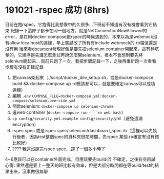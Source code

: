 # 191021 -rspec 成功 (8hrs)
目前在跑rspec，它跑得比我想像中的久很多…下班前不知道有沒有機會看到它結束
紀錄一下這陣子都卡在同一個地方，就是NetConnectionNowAllowed的error，是在用docker-compose跑rspec的時候遇到的，本來以為是webmock沒有allow localhost的連線，早上嘗試改了所有有include webmock的.rb檔但還是沒有用
後來看[document](https://github.com/instructure/canvas-lms/blob/master/doc/docker/developing_with_docker.md)發現好像是要先把selenium container開起來，這有夠坑爹的，它順序是先講怎麼測試再說怎麼開selenium，根本不會想到要先將selenium開起來…
目前只跑了一次，我把步驟記錄一下，之後再重新跑一次看看步驟有沒有正確記錄


1. 把canvas架起來（./script/docker_dev_setup.sh，或是docker-compose build && docker-compose up -d應該都可以，就是要確定canvas可以成功連線）
2. 編輯 `.env`
    `COMPOSE_FILE=docker-compose.yml:docker-compose/selenium.override.yml`
3. 開啟selenium: `docker-compose up selenium-chrome`
4. 進web container (`docker-compose run` `--``rm web bash`)
5. `cp config/security.yml.example config/security`.yml（避免遺漏encryption）
6. rspec spec 或是rspec spec/selenium/dashboard_spec.rb（這裡可以先執行後者，因為test整個spec的資料夾很花時間，先rspec 某個.rb確定有沒有錯比較好）
7. ???? 我還沒跑完rspec spec….跑了一個多小時了

4~6應該可以在container外面完成，但應該要先build(?) 不確定，之後有空再試
心得: 果然還是要上一整天的班比較有效率，但是大部分時間都在等build/test的結果出來，沒事做很無聊

